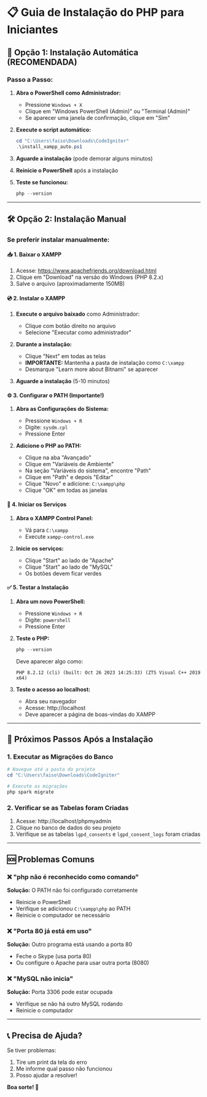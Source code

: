 # 📋 Guia de Instalação do PHP para Iniciantes

## 🎯 Opção 1: Instalação Automática (RECOMENDADA)

### Passo a Passo:

1. **Abra o PowerShell como Administrador:**
   - Pressione `Windows + X`
   - Clique em "Windows PowerShell (Admin)" ou "Terminal (Admin)"
   - Se aparecer uma janela de confirmação, clique em "Sim"

2. **Execute o script automático:**
   ```powershell
   cd "C:\Users\faiso\Downloads\CodeIgniter"
   .\install_xampp_auto.ps1
   ```

3. **Aguarde a instalação** (pode demorar alguns minutos)

4. **Reinicie o PowerShell** após a instalação

5. **Teste se funcionou:**
   ```powershell
   php --version
   ```

---

## 🛠️ Opção 2: Instalação Manual

### Se preferir instalar manualmente:

#### 📥 1. Baixar o XAMPP

1. Acesse: https://www.apachefriends.org/download.html
2. Clique em "Download" na versão do Windows (PHP 8.2.x)
3. Salve o arquivo (aproximadamente 150MB)

#### 💿 2. Instalar o XAMPP

1. **Execute o arquivo baixado** como Administrador:
   - Clique com botão direito no arquivo
   - Selecione "Executar como administrador"

2. **Durante a instalação:**
   - Clique "Next" em todas as telas
   - **IMPORTANTE:** Mantenha a pasta de instalação como `C:\xampp`
   - Desmarque "Learn more about Bitnami" se aparecer

3. **Aguarde a instalação** (5-10 minutos)

#### ⚙️ 3. Configurar o PATH (Importante!)

1. **Abra as Configurações do Sistema:**
   - Pressione `Windows + R`
   - Digite: `sysdm.cpl`
   - Pressione Enter

2. **Adicione o PHP ao PATH:**
   - Clique na aba "Avançado"
   - Clique em "Variáveis de Ambiente"
   - Na seção "Variáveis do sistema", encontre "Path"
   - Clique em "Path" e depois "Editar"
   - Clique "Novo" e adicione: `C:\xampp\php`
   - Clique "OK" em todas as janelas

#### 🚀 4. Iniciar os Serviços

1. **Abra o XAMPP Control Panel:**
   - Vá para `C:\xampp`
   - Execute `xampp-control.exe`

2. **Inicie os serviços:**
   - Clique "Start" ao lado de "Apache"
   - Clique "Start" ao lado de "MySQL"
   - Os botões devem ficar verdes

#### ✅ 5. Testar a Instalação

1. **Abra um novo PowerShell:**
   - Pressione `Windows + R`
   - Digite: `powershell`
   - Pressione Enter

2. **Teste o PHP:**
   ```powershell
   php --version
   ```
   
   Deve aparecer algo como:
   ```
   PHP 8.2.12 (cli) (built: Oct 26 2023 14:25:33) (ZTS Visual C++ 2019 x64)
   ```

3. **Teste o acesso ao localhost:**
   - Abra seu navegador
   - Acesse: http://localhost
   - Deve aparecer a página de boas-vindas do XAMPP

---

## 🔧 Próximos Passos Após a Instalação

### 1. Executar as Migrações do Banco

```powershell
# Navegue até a pasta do projeto
cd "C:\Users\faiso\Downloads\CodeIgniter"

# Execute as migrações
php spark migrate
```

### 2. Verificar se as Tabelas foram Criadas

1. Acesse: http://localhost/phpmyadmin
2. Clique no banco de dados do seu projeto
3. Verifique se as tabelas `lgpd_consents` e `lgpd_consent_logs` foram criadas

---

## 🆘 Problemas Comuns

### ❌ "php não é reconhecido como comando"
**Solução:** O PATH não foi configurado corretamente
- Reinicie o PowerShell
- Verifique se adicionou `C:\xampp\php` ao PATH
- Reinicie o computador se necessário

### ❌ "Porta 80 já está em uso"
**Solução:** Outro programa está usando a porta 80
- Feche o Skype (usa porta 80)
- Ou configure o Apache para usar outra porta (8080)

### ❌ "MySQL não inicia"
**Solução:** Porta 3306 pode estar ocupada
- Verifique se não há outro MySQL rodando
- Reinicie o computador

---

## 📞 Precisa de Ajuda?

Se tiver problemas:
1. Tire um print da tela do erro
2. Me informe qual passo não funcionou
3. Posso ajudar a resolver!

**Boa sorte! 🚀**